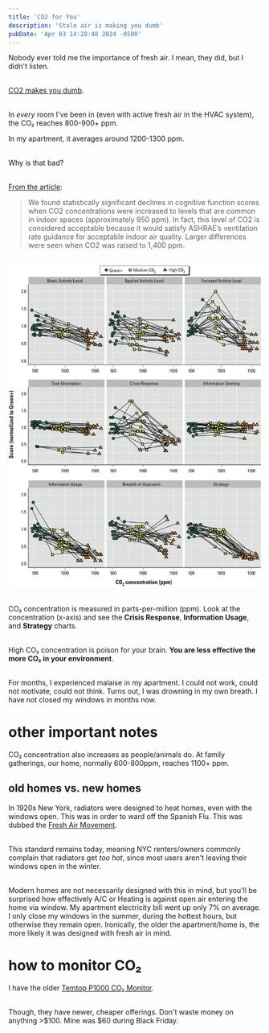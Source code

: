 ```yaml
---
title: 'CO2 for You'
description: 'Stale air is making you dumb'
pubDate: 'Apr 03 14:28:48 2024 -0500'
---
```

Nobody ever told me the importance of fresh air. I mean, they did, but I didn't listen. 

\
[CO2 makes you dumb](https://ehp.niehs.nih.gov/doi/10.1289/ehp.1510037).


\
In _every_ room I've been in (even with active fresh air in the HVAC system), the CO₂ reaches 800-900+ ppm.

In my apartment, it averages around 1200-1300 ppm.

\
Why is that bad?

\
[From the article](https://ehp.niehs.nih.gov/doi/10.1289/ehp.1510037):
> We found statistically significant declines in cognitive function scores when CO2 concentrations were increased to levels that are common in indoor spaces (approximately 950 ppm). In fact, this level of CO2 is considered acceptable because it would satisfy ASHRAE’s ventilation rate guidance for acceptable indoor air quality. Larger differences were seen when CO2 was raised to 1,400 ppm. 

\
![Associations of Cognitive Function Scores with Carbon Dioxide, Ventilation, and Volatile Organic Compound Exposures in Office Workers: A Controlled Exposure Study of Green and Conventional Office Environments](/src/content/post/co2.jpg)

\
CO₂ concentration is measured in parts-per-million (ppm). Look at the concentration (x-axis) and see the **Crisis Response**, **Information Usage**, and **Strategy** charts.

\
High CO₂ concentration is poison for your brain. **You are less effective the more CO₂ in your environment**. 

\
For months, I experienced malaise in my apartment. I could not work, could not motivate, could not think. Turns out, I was drowning in my own breath. I have not closed my windows in months now. 

# other important notes 

CO₂ concentration also increases as people/animals do. At family gatherings, our home, normally 600-800ppm, reaches 1100+ ppm.

## old homes vs. new homes
In 1920s New York, radiators were designed to heat homes, even with the windows open. This was in order to ward off the Spanish Flu. This was dubbed the [Fresh Air Movement](https://www.nytimes.com/2016/03/13/realestate/radiators-steam-heat-temperature-control.html). 

\
This standard remains today, meaning NYC renters/owners commonly complain that radiators get *too hot*, since most users aren't leaving their windows open in the winter. 

\
Modern homes are not necessarily designed with this in mind, but you'll be surprised how effectively A/C or Heating is against open air entering the home via window. My apartment electricity bill went up only 7% on average. I only close my windows in the summer, during the hottest hours, but otherwise they remain open. Ironically, the older the apartment/home is, the more likely it was designed with fresh air in mind. 

# how to monitor CO₂ 
I have the older [Temtop P1000 CO₂ Monitor](https://www.airdetectortools.com/products/temtop-p1000-co2-air-quality-monitor-pm2-5-pm10-tabletop). 

\
Though, they have newer, cheaper offerings. Don't waste money on anything >$100. Mine was $60 during Black Friday.
